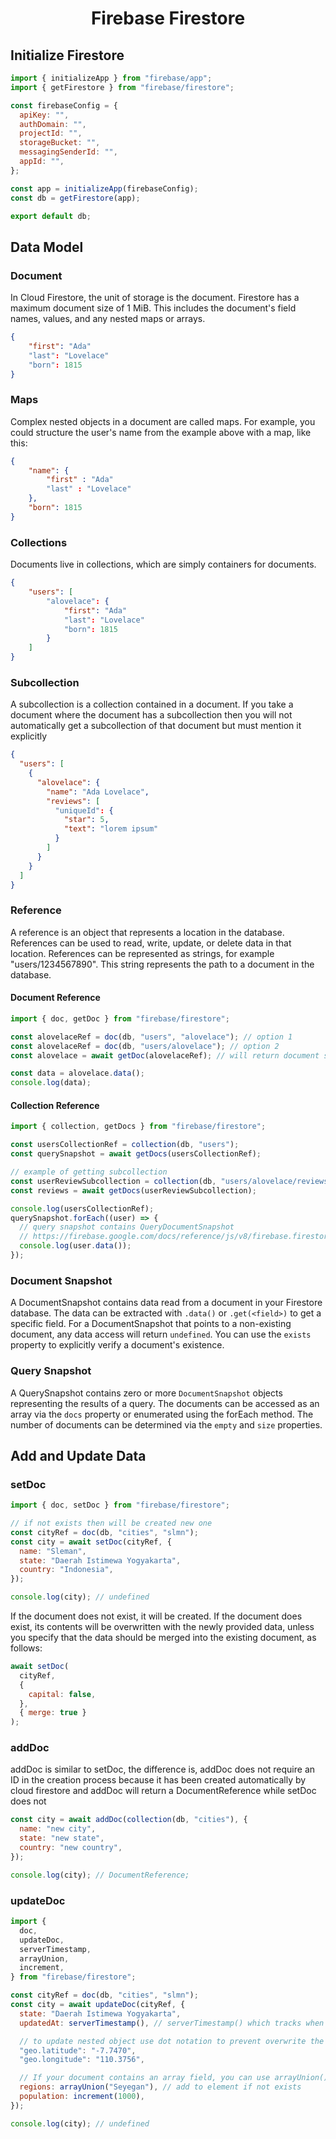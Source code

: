 <h1 align="center">Firebase Firestore</h1>

## Initialize Firestore

```javascript
import { initializeApp } from "firebase/app";
import { getFirestore } from "firebase/firestore";

const firebaseConfig = {
  apiKey: "",
  authDomain: "",
  projectId: "",
  storageBucket: "",
  messagingSenderId: "",
  appId: "",
};

const app = initializeApp(firebaseConfig);
const db = getFirestore(app);

export default db;
```

## Data Model

### Document

In Cloud Firestore, the unit of storage is the document. Firestore has a maximum document size of 1 MiB. This includes the document's field names, values, and any nested maps or arrays.

```json
{
    "first": "Ada"
    "last": "Lovelace"
    "born": 1815
}
```

### Maps

Complex nested objects in a document are called maps. For example, you could structure the user's name from the example above with a map, like this:

```json
{
    "name": {
        "first" : "Ada"
        "last" : "Lovelace"
    },
    "born": 1815
}
```

### Collections

Documents live in collections, which are simply containers for documents.

```json
{
    "users": [
        "alovelace": {
            "first": "Ada"
            "last": "Lovelace"
            "born": 1815
        }
    ]
}
```

### Subcollection

A subcollection is a collection contained in a document. If you take a document where the document has a subcollection then you will not automatically get a subcollection of that document but must mention it explicitly

```json
{
  "users": [
    {
      "alovelace": {
        "name": "Ada Lovelace",
        "reviews": [
          "uniqueId": {
            "star": 5,
            "text": "lorem ipsum"
          }
        ]
      }
    }
  ]
}
```

### Reference

A reference is an object that represents a location in the database. References can be used to read, write, update, or delete data in that location. References can be represented as strings, for example "users/1234567890". This string represents the path to a document in the database.

#### Document Reference

```javascript
import { doc, getDoc } from "firebase/firestore";

const alovelaceRef = doc(db, "users", "alovelace"); // option 1
const alovelaceRef = doc(db, "users/alovelace"); // option 2
const alovelace = await getDoc(alovelaceRef); // will return document snapshot

const data = alovelace.data();
console.log(data);
```

#### Collection Reference

```javascript
import { collection, getDocs } from "firebase/firestore";

const usersCollectionRef = collection(db, "users");
const querySnapshot = await getDocs(usersCollectionRef);

// example of getting subcollection
const userReviewSubcollection = collection(db, "users/alovelace/reviews");
const reviews = await getDocs(userReviewSubcollection);

console.log(usersCollectionRef);
querySnapshot.forEach((user) => {
  // query snapshot contains QueryDocumentSnapshot
  // https://firebase.google.com/docs/reference/js/v8/firebase.firestore.QueryDocumentSnapshot
  console.log(user.data());
});
```

### Document Snapshot

A DocumentSnapshot contains data read from a document in your Firestore database. The data can be extracted with `.data()` or `.get(<field>)` to get a specific field. For a DocumentSnapshot that points to a non-existing document, any data access will return `undefined`. You can use the `exists` property to explicitly verify a document's existence.

### Query Snapshot

A QuerySnapshot contains zero or more `DocumentSnapshot` objects representing the results of a query. The documents can be accessed as an array via the `docs` property or enumerated using the forEach method. The number of documents can be determined via the `empty` and `size` properties.

## Add and Update Data

### setDoc

```javascript
import { doc, setDoc } from "firebase/firestore";

// if not exists then will be created new one
const cityRef = doc(db, "cities", "slmn");
const city = await setDoc(cityRef, {
  name: "Sleman",
  state: "Daerah Istimewa Yogyakarta",
  country: "Indonesia",
});

console.log(city); // undefined
```

If the document does not exist, it will be created. If the document does exist, its contents will be overwritten with the newly provided data, unless you specify that the data should be merged into the existing document, as follows:

```javascript
await setDoc(
  cityRef,
  {
    capital: false,
  },
  { merge: true }
);
```

### addDoc

addDoc is similar to setDoc, the difference is, addDoc does not require an ID in the creation process because it has been created automatically by cloud firestore and addDoc will return a DocumentReference while setDoc does not

```javascript
const city = await addDoc(collection(db, "cities"), {
  name: "new city",
  state: "new state",
  country: "new country",
});

console.log(city); // DocumentReference;
```

### updateDoc

```javascript
import {
  doc,
  updateDoc,
  serverTimestamp,
  arrayUnion,
  increment,
} from "firebase/firestore";

const cityRef = doc(db, "cities", "slmn");
const city = await updateDoc(cityRef, {
  state: "Daerah Istimewa Yogyakarta",
  updatedAt: serverTimestamp(), // serverTimestamp() which tracks when the server receives the update

  // to update nested object use dot notation to prevent overwrite the entire map field
  "geo.latitude": "-7.7470",
  "geo.longitude": "110.3756",

  // If your document contains an array field, you can use arrayUnion() and arrayRemove() to add and remove elements
  regions: arrayUnion("Seyegan"), // add to element if not exists
  population: increment(1000),
});

console.log(city); // undefined
```
